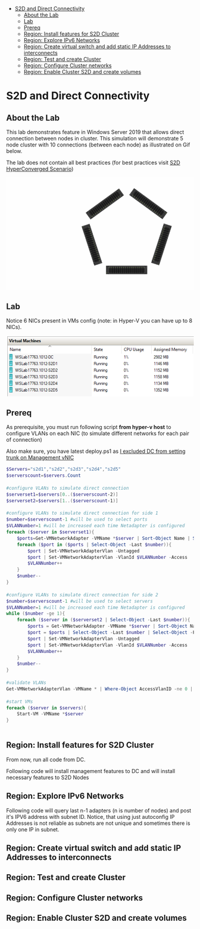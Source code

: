 
<!-- TOC -->

- [S2D and Direct Connectivity](#s2d-and-direct-connectivity)
    - [About the Lab](#about-the-lab)
    - [Lab](#lab)
    - [Prereq](#prereq)
    - [Region: Install features for S2D Cluster](#region-install-features-for-s2d-cluster)
    - [Region: Explore IPv6 Networks](#region-explore-ipv6-networks)
    - [Region: Create virtual switch and add static IP Addresses to interconnects](#region-create-virtual-switch-and-add-static-ip-addresses-to-interconnects)
    - [Region: Test and create Cluster](#region-test-and-create-cluster)
    - [Region: Configure Cluster networks](#region-configure-cluster-networks)
    - [Region: Enable Cluster S2D and create volumes](#region-enable-cluster-s2d-and-create-volumes)

<!-- /TOC -->

# S2D and Direct Connectivity

## About the Lab

This lab demonstrates feature in Windows Server 2019 that allows direct connection between nodes in cluster. This simulation will demonstrate 5 node cluster with 10 connections (between each node) as illustrated on Gif below.

The lab does not contain all best practices (for best practices visit [S2D HyperConverged Scenario](/Scenarios/S2D%20Hyperconverged/scenario.ps1))

![](Screenshots/Connections.gif)

## Lab

Notice 6 NICs present in VMs config (note: in Hyper-V you can have up to 8 NICs).

![](Screenshots/VMs.png)

## Prereq

As prerequisite, you must run following script **from hyper-v host** to configure VLANs on each NIC (to simulate different networks for each pair of connection)

Also make sure, you have latest deploy.ps1 as [I excluded DC from setting trunk on Management vNIC](https://github.com/microsoft/WSLab/commit/7326d54b063a512c9734adb1853e26a9f7550ffa)

```PowerShell
$Servers="s2d1","s2d2","s2d3","s2d4","s2d5"
$serverscount=$servers.Count

#configure VLANs to simulate direct connection
$serverset1=$servers[0..($serverscount-2)]
$serverset2=$servers[1..($serverscount-1)]

#configure VLANs to simulate direct connection for side 1
$number=$serverscount-1 #will be used to select ports
$VLANNumber=1 #will be increased each time Netadapter is configured
foreach ($server in $serverset1){
    $ports=Get-VMNetworkAdapter -VMName *$server | Sort-Object Name | Select-Object -Last ($serverscount-1)
    foreach ($port in ($ports | Select-Object -Last $number)){
        $port | Set-VMNetworkAdapterVlan -Untagged
        $port | Set-VMNetworkAdapterVlan -VlanId $VLANNumber -Access
        $VLANNumber++
    }
    $number--
}

#configure VLANs to simulate direct connection for side 2
$number=$serverscount-1 #will be used to select servers
$VLANNumber=1 #will be increased each time Netadapter is configured
while ($number -ge 1){
    foreach ($server in ($serverset2 | Select-Object -Last $number)){
        $ports = Get-VMNetworkAdapter -VMName *$server | Sort-Object Name | Select-Object -Last ($serverscount-1)
        $port = $ports | Select-Object -Last $number | Select-Object -First 1
        $port | Set-VMNetworkAdapterVlan -Untagged
        $port | Set-VMNetworkAdapterVlan -VlanId $VLANNumber -Access
        $VLANNumber++
    }
    $number--
}

#validate VLANs
Get-VMNetworkAdapterVlan -VMName * | Where-Object AccessVlanID -ne 0 | Sort-Object AccessVlanId | Format-Table -GroupBy AccessVLANID

#start VMs
foreach ($server in $servers){
    Start-VM -VMName *$server
}
 
```

## Region: Install features for S2D Cluster

From now, run all code from DC.

Following code will install management features to DC and will install necessary features to S2D Nodes

## Region: Explore IPv6 Networks

Following code will query last n-1 adapters (n is number of nodes) and post it's IPV6 address with subnet ID. Notice, that using just autoconfig IP Addresses is not reliable as subnets are not unique and sometimes there is only one IP in subnet.

## Region: Create virtual switch and add static IP Addresses to interconnects

<TBD>

## Region: Test and create Cluster

<TBD>

## Region: Configure Cluster networks

<TBD>

## Region: Enable Cluster S2D and create volumes

<TBD>